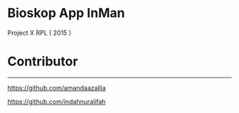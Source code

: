 # Bioskop App InMan
 Project X RPL ( 2015 )


# Contributor

----------------------------------
https://github.com/amandaazallia

https://github.com/indahnuralifah
